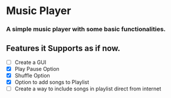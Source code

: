 # Music Player
### A simple music player with some basic functionalities.

## Features it Supports as if now.

- [ ] Create a GUI 
- [x] Play Pause Option
- [x] Shuffle Option
- [x] Option to add songs to Playlist 
- [ ] Create a way to include songs in playlist direct from internet
